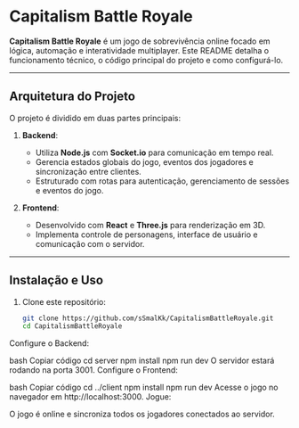 # Capitalism Battle Royale

**Capitalism Battle Royale** é um jogo de sobrevivência online focado em lógica, automação e interatividade multiplayer. Este README detalha o funcionamento técnico, o código principal do projeto e como configurá-lo.

---

## Arquitetura do Projeto

O projeto é dividido em duas partes principais:

1. **Backend**:
   - Utiliza **Node.js** com **Socket.io** para comunicação em tempo real.
   - Gerencia estados globais do jogo, eventos dos jogadores e sincronização entre clientes.
   - Estruturado com rotas para autenticação, gerenciamento de sessões e eventos do jogo.

2. **Frontend**:
   - Desenvolvido com **React** e **Three.js** para renderização em 3D.
   - Implementa controle de personagens, interface de usuário e comunicação com o servidor.

---

## Instalação e Uso

1. Clone este repositório:
   ```bash
   git clone https://github.com/sSmalKk/CapitalismBattleRoyale.git
   cd CapitalismBattleRoyale
Configure o Backend:

bash
Copiar código
cd server
npm install
npm run dev
O servidor estará rodando na porta 3001.
Configure o Frontend:

bash
Copiar código
cd ../client
npm install
npm run dev
Acesse o jogo no navegador em http://localhost:3000.
Jogue:

O jogo é online e sincroniza todos os jogadores conectados ao servidor.

